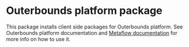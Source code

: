 # Outerbounds platform package

This package installs client side packages for Outerbounds platform. See Outerbounds platform documentation and [Metaflow documentation](https://metaflow.org/) for more info on how to use it.
